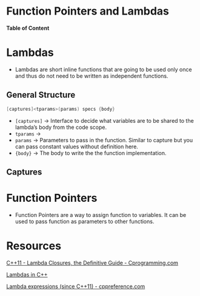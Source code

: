 # Function Pointers and Lambdas

**Table of Content**

# Lambdas

- Lambdas are short inline functions that are going to be used only once and thus do not need to be written as independent functions.

## General Structure

```cpp
[captures]<tparams>(params) specs {body}
```

- `[captures]` → Interface to decide what variables are to be shared to the lambda’s body from the code scope.
- `tparams` →
- `params` → Parameters to pass in the function. Similar to capture but you can pass constant values without definition here.
- `{body}` → The body to write the the function implementation.

## Captures

# Function Pointers

- Function Pointers are a way to assign function to variables. It can be used to pass function as parameters to other functions.

# Resources

[C++11 - Lambda Closures, the Definitive Guide - Cprogramming.com](https://www.cprogramming.com/c++11/c++11-lambda-closures.html)

[Lambdas in C++](https://www.youtube.com/watch?v=mWgmBBz0y8c&ab_channel=TheCherno)

[Lambda expressions (since C++11) - cppreference.com](https://en.cppreference.com/w/cpp/language/lambda)